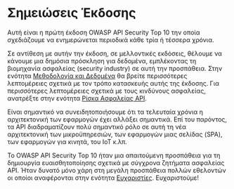 Σημειώσεις Έκδοσης
=============

Αυτή είναι η πρώτη έκδοση OWASP API Security Top 10 την οποία σχεδιάζουμε να 
ενημερώνεται περιοδικά κάθε τρία ή τέσσερα χρόνια.

Σε αντίθεση με αυτήν την έκδοση, σε μελλοντικές εκδόσεις, θέλουμε να κάνουμε 
μια δημόσια πρόσκληση για δεδομένα, εμπλέκοντας τη βιομηχανία ασφαλείας (security industry) σε αυτή 
την προσπάθεια. Στην ενότητα [Μεθοδολογία και Δεδομένα][1] θα βρείτε περισσότερες 
λεπτομέρειες σχετικά με τον τρόπο κατασκευής αυτής της έκδοσης. Για περισσότερες 
λεπτομέρειες σχετικά με τους κινδύνους ασφαλείας, ανατρέξτε στην ενότητα [Ρίσκα Ασφαλείας API][2].

Είναι σημαντικό να συνειδητοποιήσουμε ότι τα τελευταία χρόνια η αρχιτεκτονική των εφαρμογών 
έχει αλλάξει σημαντικά. Επί του παρόντος, τα API διαδραματίζουν πολύ σημαντικό ρόλο σε αυτή 
τη νέα αρχιτεκτονική των μικροϋπηρεσιών, των εφαρμογών μιας σελίδας (SPA), των εφαρμογών για 
κινητά, του IoT κ.λπ.

Το OWASP API Security Top 10 ήταν μια απαιτούμενη προσπάθεια για τη δημιουργία ευαισθητοποίησης 
σχετικά με σύγχρονα ζητήματα ασφαλείας API. Ήταν δυνατό μόνο χάρη στη μεγάλη προσπάθεια πολλών 
εθελοντών οι οποίοι αναφέρονται στην ενότητα [Ευχαριστίες][3]. 
Ευχαριστούμε!

[1]: ./0xd0-about-data.md
[2]: ./0x10-api-security-risks.md
[3]: ./0xd1-acknowledgments.md
